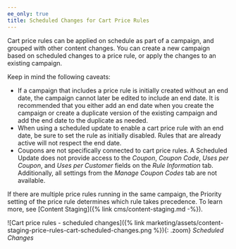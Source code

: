 ```yaml
---
ee_only: true
title: Scheduled Changes for Cart Price Rules
---
```


Cart price rules can be applied on schedule as part of a campaign, and grouped with other content changes. You can create a new campaign based on scheduled changes to a price rule, or apply the changes to an existing campaign.

Keep in mind the following caveats:

- If a campaign that includes a price rule is initially created without an end date, the campaign cannot later be edited to include an end date. It is recommended that you either add an end date when you create the campaign or create a duplicate version of the existing campaign and add the end date to the duplicate as needed.
- When using a scheduled update to enable a cart price rule with an end date, be sure to set the rule as initially disabled. Rules that are already active will not respect the end date.
- Coupons are not specifically connected to cart price rules. A Scheduled Update does not provide access to the _Coupon_, _Coupon Code_, _Uses per Coupon_, and _Uses per Customer_ fields on the _Rule Information_ tab.  Additionally, all settings from the _Manage Coupon Codes_ tab are not available.

If there are multiple price rules running in the same campaign, the Priority setting of the price rule determines which rule takes precedence. To learn more, see [Content Staging]({% link cms/content-staging.md -%}).

![Cart price rules - scheduled changes]({% link marketing/assets/content-staging-price-rules-cart-scheduled-changes.png %}){: .zoom}
_Scheduled Changes_
